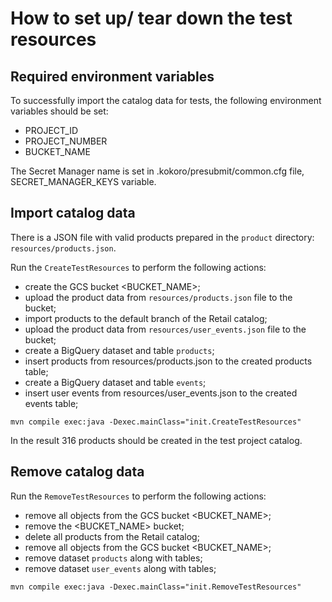 # How to set up/ tear down the test resources

## Required environment variables

To successfully import the catalog data for tests, the following environment variables should be
set:

- PROJECT_ID
- PROJECT_NUMBER
- BUCKET_NAME

The Secret Manager name is set in .kokoro/presubmit/common.cfg file, SECRET_MANAGER_KEYS variable.

## Import catalog data

There is a JSON file with valid products prepared in the `product` directory:
`resources/products.json`.

Run the `CreateTestResources` to perform the following actions:

- create the GCS bucket <BUCKET_NAME>;
- upload the product data from `resources/products.json` file to the bucket;
- import products to the default branch of the Retail catalog;
- upload the product data from `resources/user_events.json` file to the bucket;
- create a BigQuery dataset and table `products`;
- insert products from resources/products.json to the created products table;
- create a BigQuery dataset and table `events`;
- insert user events from resources/user_events.json to the created events table;

```
mvn compile exec:java -Dexec.mainClass="init.CreateTestResources"
```

In the result 316 products should be created in the test project catalog.

## Remove catalog data

Run the `RemoveTestResources` to perform the following actions:

- remove all objects from the GCS bucket <BUCKET_NAME>;
- remove the <BUCKET_NAME> bucket;
- delete all products from the Retail catalog;
- remove all objects from the GCS bucket <BUCKET_NAME>;
- remove dataset `products` along with tables;
- remove dataset `user_events` along with tables;

```
mvn compile exec:java -Dexec.mainClass="init.RemoveTestResources"
```